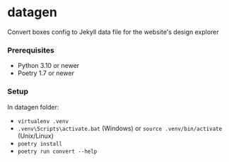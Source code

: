# datagen

Convert boxes config to Jekyll data file for the website's design explorer

### Prerequisites

- Python 3.10 or newer
- Poetry 1.7 or newer

### Setup

In datagen folder:

- `virtualenv .venv`
- `.venv\Scripts\activate.bat` (Windows) or `source .venv/bin/activate` (Unix/Linux)
- `poetry install`
- `poetry run convert --help`
